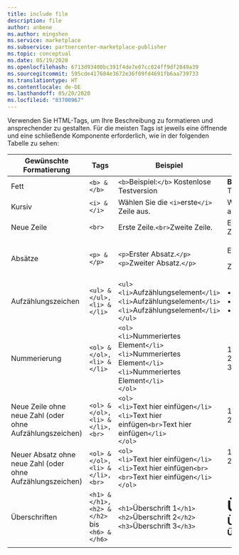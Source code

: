 ```yaml
---
title: include file
description: file
author: anbene
ms.author: mingshen
ms.service: marketplace
ms.subservice: partnercenter-marketplace-publisher
ms.topic: conceptual
ms.date: 05/19/2020
ms.openlocfilehash: 6713d93400bc391f4de7e07cc024ff9df2849a39
ms.sourcegitcommit: 595cde417684e3672e36f09fd4691fb6aa739733
ms.translationtype: HT
ms.contentlocale: de-DE
ms.lasthandoff: 05/20/2020
ms.locfileid: "83700967"
---
```

Verwenden Sie HTML-Tags, um Ihre Beschreibung zu formatieren und ansprechender zu gestalten. Für die meisten Tags ist jeweils eine öffnende und eine schließende Komponente erforderlich, wie in der folgenden Tabelle zu sehen:

|   Gewünschte Formatierung  |  Tags  |  Beispiel  |  Ergebnis   |
| --- | --- | --- | --- |
|   Fett  |  `<b> & </b>`  |  `<b>`Beispiel:`</b>` Kostenlose Testversion  |  **Beispiel:** Kostenlose Testversion   |
|   Kursiv  |  `<i> & </i>`  |  Wählen Sie die `<i>`erste`</i>` Zeile aus.  |  Wählen Sie die *erste* Zeile aus.   |
|   Neue Zeile  |  `<br>`  |  Erste Zeile.`<br>`Zweite Zeile.  |  Erste Zeile.<br>Zweite Zeile.  |
|  Absätze  |  `<p> & </p>`  |  `<p>`Erster Absatz.`</p>`<br>`<p>`Zweiter Absatz.`</p>`   |   <p>Erster Absatz.</p><p>Zweiter Absatz.</p>   |
|   Aufzählungszeichen  |  `<ul> & </ul>, <li> & </li>`  |  `<ul>`<br>`<li>`Aufzählungselement`</li>`<br>`<li>`Aufzählungselement`</li>`<br>`<li>`Aufzählungselement`</li>`<br>`</ul>`  |  • Aufzählungselement<br>• Aufzählungselement<br>• Aufzählungselement   |
|   Nummerierung  |  `<ol> & </ol>, <li> & </li>`  |  `<ol>`<br>`<li>`Nummeriertes Element`</li>`<br>`<li>`Nummeriertes Element`</li>`<br>`<li>`Nummeriertes Element`</li>`<br>`</ol>`   |   1. Nummeriertes Element<br>2. Nummeriertes Element<br>3. Nummeriertes Element   |
|   Neue Zeile ohne neue Zahl (oder ohne Aufzählungszeichen)  |  `<ol> & </ol>, <li> & </li>, <br>`  |  `<ol>`<br>`<li>`Text hier einfügen`</li>`<br>`<li>`Text hier einfügen`<br>`Text hier einfügen`</li>`<br>`</ol>`  |  1. Text hier einfügen<br>2. Text hier einfügen<br>&nbsp;&nbsp;&nbsp;&nbsp;Text hier einfügen   |
|   Neuer Absatz ohne neue Zahl (oder ohne Aufzählungszeichen)  |  `<ol> & </ol>, <li> & </li>, <br>`  |  `<ol>`<br>`<li>`Text hier einfügen`</li>`<br>`<li>`Text hier einfügen`<br><br>`Text hier einfügen`</li>`<br>`</ol>`  |  1. Text hier einfügen<br>2. Text hier einfügen<p>&nbsp;&nbsp;&nbsp;&nbsp;Text hier einfügen   |
|   Überschriften  |  `<h1> & </h1>, <h2> & </h2>` bis `<h6> & </h6>`  |  `<h1>`Überschrift 1`</h1>`<br>`<h2>`Überschrift 2`</h2>`<br>`<h3>`Überschrift 3`</h3>`  |  **<font size="+3">Überschrift 1</font>**<br>**<font size="+2">Überschrift 2</font>**<br>**<font size="+1">Überschrift 3</font>**  |
| | | |
